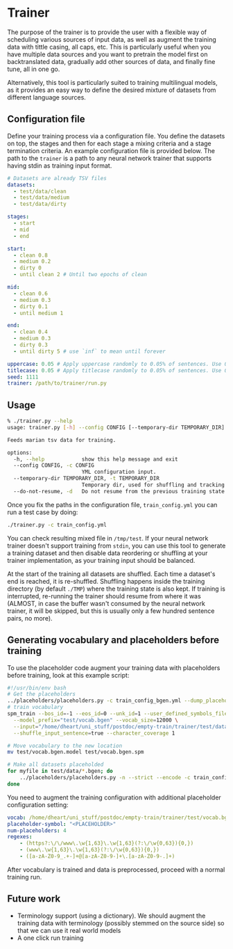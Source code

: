 # Trainer
The purpose of the trainer is to provide the user with a flexible way of scheduling various sources of input data, as well as augment the training data with tittle casing, all caps, etc. This is particularly useful when you have multiple data sources and you want to pretrain the model first on backtranslated data, gradually add other sources of data, and finally fine tune, all in one go.

Alternatively, this tool is particularly suited to training multilingual models, as it provides an easy way to define the desired mixture of datasets from different language sources.

## Configuration file
Define your training process via a configuration file. You define the datasets on top, the stages and then for each stage a mixing criteria and a stage termination criteria. An example configuration file is provided below. The path to the `trainer` is a path to any neural network trainer that supports having stdin as training input format.
```yml
# Datasets are already TSV files
datasets:
  - test/data/clean
  - test/data/medium
  - test/data/dirty

stages:
  - start
  - mid
  - end

start:
  - clean 0.8
  - medium 0.2
  - dirty 0
  - until clean 2 # Until two epochs of clean

mid:
  - clean 0.6
  - medium 0.3
  - dirty 0.1
  - until medium 1

end:
  - clean 0.4
  - medium 0.3
  - dirty 0.3
  - until dirty 5 # use `inf` to mean until forever

uppercase: 0.05 # Apply uppercase randomly to 0.05% of sentences. Use 0 to disable
titlecase: 0.05 # Apply titlecase randomly to 0.05% of sentences. Use 0 to disable
seed: 1111
trainer: /path/to/trainer/run.py
```

## Usage
```bash
% ./trainer.py --help                                                                                                          :(
usage: trainer.py [-h] --config CONFIG [--temporary-dir TEMPORARY_DIR] [--do-not-resume]

Feeds marian tsv data for training.

options:
  -h, --help            show this help message and exit
  --config CONFIG, -c CONFIG
                        YML configuration input.
  --temporary-dir TEMPORARY_DIR, -t TEMPORARY_DIR
                        Temporary dir, used for shuffling and tracking state
  --do-not-resume, -d   Do not resume from the previous training state
```
Once you fix the paths in the configuration file, `train_config.yml` you can run a test case by doing:
```bash
./trainer.py -c train_config.yml
```
You can check resulting mixed file in `/tmp/test`. If your neural network trainer doesn't support training from `stdin`, you can use this tool to generate a training dataset and then disable data reordering or shuffling at your trainer implementation, as your training input should be balanced.

At the start of the training all datasets are shuffled. Each time a dataset's end is reached, it is re-shuffled. Shuffling happens inside the training directory (by default `./TMP`) where the training state is also kept. If training is interrupted, re-running the trainer should resume from where it was (ALMOST, in case the buffer wasn't consumed by the neural network trainer, it will be skipped, but this is usually only a few hundred sentence pairs, no more).

## Generating vocabulary and placeholders before training
To use the placeholder code augment your training data with placeholders before training, look at this example script:
```bash
#!/usr/bin/env bash
# Get the placeholders
../placeholders/placeholders.py -c train_config_bgen.yml --dump_placeholders > my_placeholders
# train vocabulary
spm_train --bos_id=-1 --eos_id=0 --unk_id=1 --user_defined_symbols_file my_placeholders \
  --model_prefix="test/vocab.bgen" --vocab_size=12000 \
  --input="/home/dheart/uni_stuff/postdoc/empty-train/trainer/test/data/clean.bgen" \
  --shuffle_input_sentence=true --character_coverage 1

# Move vocabulary to the new location
mv test/vocab.bgen.model test/vocab.bgen.spm

# Make all datasets placeholded
for myfile in test/data/*.bgen; do
	../placeholders/placeholders.py -n --strict --encode -c train_config_bgen.yml < ${myfile} > ${myfile}.pls
done
```
You need to augment the training configuration with additional placeholder configuration setting:
```yml
vocab: /home/dheart/uni_stuff/postdoc/empty-train/trainer/test/vocab.bgen.spm
placeholder-symbol: "<PLACEHOLDER>"
num-placeholders: 4
regexes:
    - (https?:\/\/www\.\w{1,63}\.\w{1,63}(?:\/\w{0,63}){0,})
    - (www\.\w{1,63}\.\w{1,63}(?:\/\w{0,63}){0,})
    - ([a-zA-Z0-9_.+-]+@[a-zA-Z0-9-]+\.[a-zA-Z0-9-.]+)
```
After vocabulary is trained and data is preprocessed, proceed with a normal training run.
## Future work

- Terminology support (using a dictionary). We should augment the training data with terminology (possibly stemmed on the source side) so that we can use it real world models
- A one click run training
